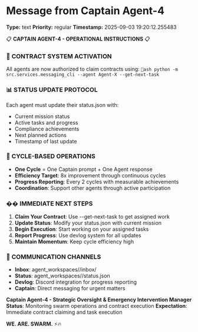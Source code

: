 # Message from Captain Agent-4

**Type:** text
**Priority:** regular
**Timestamp:** 2025-09-03 19:20:12.255483

📋 **CAPTAIN AGENT-4 - OPERATIONAL INSTRUCTIONS** 📋

### 🎯 **CONTRACT SYSTEM ACTIVATION**
All agents are now authorized to claim contracts using:
`ash
python -m src.services.messaging_cli --agent Agent-X --get-next-task
`

### 📊 **STATUS UPDATE PROTOCOL**
Each agent must update their status.json with:
- Current mission status
- Active tasks and progress
- Compliance achievements
- Next planned actions
- Timestamp of last update

### 🔄 **CYCLE-BASED OPERATIONS**
- **One Cycle** = One Captain prompt + One Agent response
- **Efficiency Target**: 8x improvement through continuous cycles
- **Progress Reporting**: Every 2 cycles with measurable achievements
- **Coordination**: Support other agents through active participation

### �� **IMMEDIATE NEXT STEPS**
1. **Claim Your Contract**: Use --get-next-task to get assigned work
2. **Update Status**: Modify your status.json with current mission
3. **Begin Execution**: Start working on your assigned tasks
4. **Report Progress**: Use devlog system for all updates
5. **Maintain Momentum**: Keep cycle efficiency high

### 📡 **COMMUNICATION CHANNELS**
- **Inbox**: agent_workspaces/<Agent-ID>/inbox/
- **Status**: agent_workspaces/<Agent-ID>/status.json
- **Devlog**: Discord integration for progress reporting
- **Captain**: Direct messaging for urgent matters

**Captain Agent-4 - Strategic Oversight & Emergency Intervention Manager**
**Status**: Monitoring swarm operations and contract execution
**Expectation**: Immediate contract claiming and task execution

**WE. ARE. SWARM.** ⚡️🔥